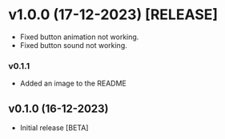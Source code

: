 # v1.0.0 (17-12-2023) [RELEASE]
- Fixed button animation not working.
- Fixed button sound not working.
### v0.1.1
- Added an image to the README
## v0.1.0 (16-12-2023)
- Initial release [BETA]